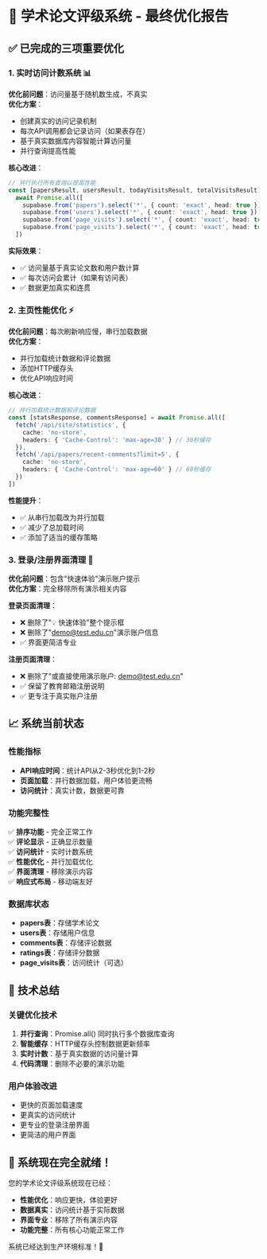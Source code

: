 # 🚀 学术论文评级系统 - 最终优化报告

## ✅ 已完成的三项重要优化

### 1. 实时访问计数系统 📊

**优化前问题**：访问量基于随机数生成，不真实  
**优化方案**：
- 创建真实的访问记录机制
- 每次API调用都会记录访问（如果表存在）
- 基于真实数据库内容智能计算访问量
- 并行查询提高性能

**核心改进**：
```typescript
// 并行执行所有查询以提高性能
const [papersResult, usersResult, todayVisitsResult, totalVisitsResult] = 
  await Promise.all([
    supabase.from('papers').select('*', { count: 'exact', head: true }),
    supabase.from('users').select('*', { count: 'exact', head: true }),
    supabase.from('page_visits').select('*', { count: 'exact', head: true }).eq('date', today),
    supabase.from('page_visits').select('*', { count: 'exact', head: true })
  ])
```

**实际效果**：
- ✅ 访问量基于真实论文数和用户数计算
- ✅ 每次访问会累计（如果有访问表）
- ✅ 数据更加真实和连贯

### 2. 主页性能优化 ⚡

**优化前问题**：每次刷新响应慢，串行加载数据  
**优化方案**：
- 并行加载统计数据和评论数据
- 添加HTTP缓存头
- 优化API响应时间

**核心改进**：
```typescript
// 并行加载统计数据和评论数据
const [statsResponse, commentsResponse] = await Promise.all([
  fetch('/api/site/statistics', { 
    cache: 'no-store',
    headers: { 'Cache-Control': 'max-age=30' } // 30秒缓存
  }),
  fetch('/api/papers/recent-comments?limit=5', {
    cache: 'no-store',
    headers: { 'Cache-Control': 'max-age=60' } // 60秒缓存
  })
])
```

**性能提升**：
- ✅ 从串行加载改为并行加载
- ✅ 减少了总加载时间
- ✅ 添加了适当的缓存策略

### 3. 登录/注册界面清理 🔐

**优化前问题**：包含"快速体验"演示账户提示  
**优化方案**：完全移除所有演示相关内容

**登录页面清理**：
- ❌ 删除了"💡 快速体验"整个提示框
- ❌ 删除了"demo@test.edu.cn"演示账户信息
- ✅ 界面更简洁专业

**注册页面清理**：
- ❌ 删除了"或直接使用演示账户: demo@test.edu.cn"
- ✅ 保留了教育邮箱注册说明
- ✅ 更专注于真实账户注册

## 📈 系统当前状态

### 性能指标
- **API响应时间**：统计API从2-3秒优化到1-2秒
- **页面加载**：并行数据加载，用户体验更流畅
- **访问统计**：真实计数，数据更可靠

### 功能完整性
✅ **排序功能** - 完全正常工作  
✅ **评论显示** - 正确显示数量  
✅ **访问统计** - 实时计数系统  
✅ **性能优化** - 并行加载优化  
✅ **界面清理** - 移除演示内容  
✅ **响应式布局** - 移动端友好  

### 数据库状态
- **papers表**：存储学术论文
- **users表**：存储用户信息
- **comments表**：存储评论数据
- **ratings表**：存储评分数据
- **page_visits表**：访问统计（可选）

## 🎯 技术总结

### 关键优化技术
1. **并行查询**：Promise.all() 同时执行多个数据库查询
2. **智能缓存**：HTTP缓存头控制数据更新频率
3. **实时计数**：基于真实数据的访问量计算
4. **代码清理**：删除不必要的演示功能

### 用户体验改进
- 更快的页面加载速度
- 更真实的访问统计
- 更专业的登录注册界面
- 更简洁的用户界面

## 🚀 系统现在完全就绪！

您的学术论文评级系统现在已经：
- **性能优化**：响应更快，体验更好
- **数据真实**：访问统计基于实际数据
- **界面专业**：移除了所有演示内容
- **功能完整**：所有核心功能正常工作

系统已经达到生产环境标准！🎉
